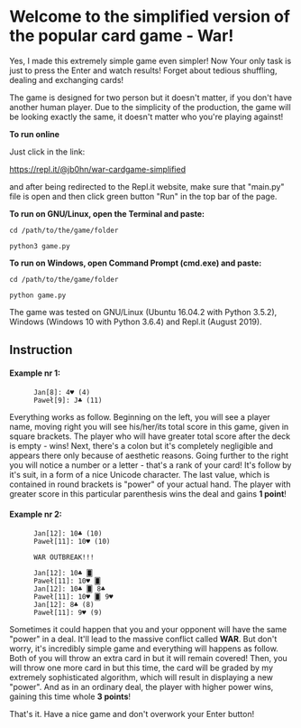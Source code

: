 # Welcome to the simplified version of the popular card game - War!

Yes, I made this extremely simple game even simpler! Now Your only task is just to press the Enter and watch results! Forget about tedious shuffling, dealing and exchanging cards!

The game is designed for two person but it doesn't matter, if you don't have another human player. Due to the simplicity of the production, the game will be looking exactly the same, it doesn't matter who you're playing against!

**To run online**

Just click in the link:

https://repl.it/@jb0hn/war-cardgame-simplified 

and after being redirected to the Repl.it website, make sure that "main.py" file is open and then click green button "Run" in the top bar of the page. 




**To run on GNU/Linux, open the Terminal and paste:**

    cd /path/to/the/game/folder

    python3 game.py


**To run on Windows, open Command Prompt (cmd.exe) and paste:**

    cd /path/to/the/game/folder

    python game.py


The game was tested on GNU/Linux (Ubuntu 16.04.2 with Python 3.5.2), Windows (Windows 10 with Python 3.6.4) and Repl.it (August 2019).


## Instruction

#### Example nr 1:

          Jan[8]: 4♥ (4)
          Paweł[9]: J♣ (11)

Everything works as follow. Beginning on the left, you will see a player name, moving right you will see his/her/its total score in this game, given in square brackets. The player who will have greater total score after the deck is empty - wins! Next, there's a colon but it's completely negligible and appears there only because of aesthetic reasons. Going further to the right you will notice a number or a letter - that's a rank of your card! It's follow by it's suit, in a form of a nice Unicode character. The last value, which is contained in round brackets is "power" of your actual hand. The player with greater score in this particular parenthesis wins the deal and gains **1 point**!

#### Example nr 2:

          Jan[12]: 10♣ (10)
          Paweł[11]: 10♥ (10)

          WAR OUTBREAK!!!

          Jan[12]: 10♣ 🂠
          Paweł[11]: 10♥ 🂠
          Jan[12]: 10♣ 🂠 8♣
          Paweł[11]: 10♥ 🂠 9♥
          Jan[12]: 8♣ (8)
          Paweł[11]: 9♥ (9)

Sometimes it could happen that you and your opponent will have the same "power" in a deal. It'll lead to the massive conflict called **WAR**. But don't worry, it's incredibly simple game and everything will happens as follow. Both of you will throw an extra card in but it will remain covered! Then, you will throw one more card in but this time, the card will be graded by my extremely sophisticated algorithm, which will result in displaying a new "power". And as in an ordinary deal, the player with higher power wins, gaining this time whole **3 points**!

That's it. Have a nice game and don't overwork your Enter button!
